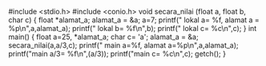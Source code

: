 #include <stdio.h>
#include <conio.h>
void secara_nilai (float a, float b, char c)
{
    float *alamat_a;
    alamat_a = &a;
    a=7;
    printf(" lokal a= %f, alamat a = %p\n",a,alamat_a);
    printf(" lokal b= %f\n",b);
    printf(" lokal c= %c\n",c);
}
int main()
{
    float a=25, *alamat_a;
    char c= 'a';
    alamat_a = &a;
    secara_nilai(a,a/3,c);
    printf(" main a=%f, alamat a=%p\n",a,alamat_a);
    printf("main a/3= %f\n",(a/3));
    printf("main c= %c\n",c);
    getch();
}
